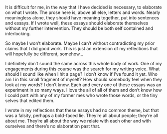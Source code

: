It is difficult for me, in the way that I have decided is necessary, to elaborate  on what I wrote. The prose here is, above all else, letters and words. Nearly meaningless alone, they should have meaning together, put into sentences and essays. If I wrote well, these essays should elaborate themselves without my further intervention. They should be both self contained and interlocking.


So maybe I won’t elaborate. Maybe I can’t without contradicting my prior claims that I did good work. This is just an extension of my reflections that will hopefully be different, somehow…


I definitely don’t sound the same across this whole body of work. One of my engagements during this course was the search for my writing voice. What should I sound like when I hit a page? I don’t know if I’ve found it yet. Who am I in this small fragment of myself? How should somebody feel when they look at my words? I don’t know. Each and every one of these essays was an experiment in so many ways. I love the all of all of them and don’t know how I could part with any of my former mes who wrote those words, or the tiny selves that edited them.


I wrote in my reflections that these essays had no common theme, but that was a falsity, perhaps a bold-faced lie. They’re all about people; they’re all about me. They’re all about the way we relate with each other and with ourselves and there’s no elaboration past that.
